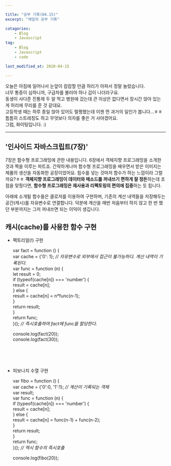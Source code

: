 ```yaml
---

title: "공부 기록(04.15)"
excerpt: "매일의 공부 기록"

catagories: 
    - Blog
    - Javascript
tag:
    - Blog
    - Javascript
    - code

last_modified_at: 2020-04-15

---
```


 오늘은 아침에 일어나서 눈앞이 캄캄할 만큼 허리가 아파서 정말 놀랐습니다.  
 너무 통증이 심하니까, 구급차를 불러야 하나 겁이 나더라구요.  
 동생이 사다준 진통제 두 알 먹고 병원에 갔는데 큰 이상은 없다면서 장시간 앉아 있는 게 허리에 무리를 준 것 같대요.  
 고등학생 때는 하루 종일 앉아 있어도 멀쩡했는데 이젠 먼 과거의 일인가 봅니다...ㅎㅎ  
 틈틈히 스트레칭도 하고 무엇보다 의자를 좋은 거 사야겠어요.   
 그럼, 화이팅입니다. :)  




* * *



## '인사이드 자바스크립트(7장)'

7장은 함수형 프로그래밍에 관한 내용입니다. 6장에서 객체지향 프로그래밍을 소개한 것과 짝을 이루는 파트죠. 간략하게나마 함수형 프로그래밍을 배우면서 받은 이미지는 제품의 생산을 자동화한 공장이었어요. 힘수를 넣는 것마저 함수가 하는 느낌이라 그럴까요?ㅎㅎ **객체지향 프로그래밍이 데이터와 메소드를 꺼내쓰기 편하게 잘 정돈**하는데 초점을 맞췄다면, **함수형 프로그래밍은 재사용과 리펙토링의 편의에 집중**하는 듯 힙니다. 

아래에 소개될 함수들은 클로저를 이용하여 구현하며, 기존의 계산 내역들을 저장해두는 공간(캐시)를 자유변수로 연결합니다. 덕분에 계산을 매번 처음부터 하지 않고 한 번 했던 부분까지는 그저 꺼내쓰면 되는 이익이 생깁니다.



## 캐시(cache)를 사용한 함수 구현



* 팩토리얼(!) 구현

    var fact = function () {  
        var cache = {'0': 1};  *// 자유변수로 외부에서 접근이 불가능하다. 계산 내역이 기록된다.*   
        var func = function (n) {  
            let result = 0;  
            if (typeof(cache[n]) === 'number') {  
                result = cache[n];  
            } else {  
                result = cache[n] = n*func(n-1);  
            }  
            return result;  
        }  
        return func;  
    }();  *// 즉시호출하여 fact에 func을 할당한다.*

    console.log(fact(20));  
    console.log(fact(30));  

<br/>
<br/>
<br/>




* 피보나치 수열 구현

    var fibo = function () {  
        var cache = {'0':0, '1':1};  *// 계산이 기록되는 객체*  
        var result;  
        var func = function (n) {  
            if (typeof(cache[n]) === 'number') {  
                result = cache[n];  
            } else {  
                result = cache[n] = func(n-1) + func(n-2);     
            }  
            return result;  
        }  
        return func;  
    }();  *// 역시 함수의 즉시호출*  

    console.log(fibo(20));






